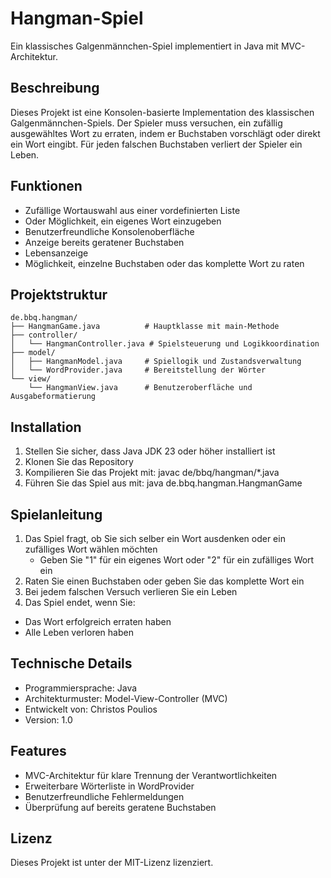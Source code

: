 # Hangman-Spiel

Ein klassisches Galgenmännchen-Spiel implementiert in Java mit MVC-Architektur.

## Beschreibung

Dieses Projekt ist eine Konsolen-basierte Implementation des klassischen Galgenmännchen-Spiels.
Der Spieler muss versuchen, ein zufällig ausgewähltes Wort zu erraten, indem er Buchstaben vorschlägt oder direkt ein Wort eingibt.
Für jeden falschen Buchstaben verliert der Spieler ein Leben.

## Funktionen

- Zufällige Wortauswahl aus einer vordefinierten Liste
- Oder Möglichkeit, ein eigenes Wort einzugeben
- Benutzerfreundliche Konsolenoberfläche
- Anzeige bereits geratener Buchstaben
- Lebensanzeige
- Möglichkeit, einzelne Buchstaben oder das komplette Wort zu raten

## Projektstruktur

    de.bbq.hangman/
    ├── HangmanGame.java          # Hauptklasse mit main-Methode
    ├── controller/
    │   └── HangmanController.java # Spielsteuerung und Logikkoordination
    ├── model/
    │   ├── HangmanModel.java     # Spiellogik und Zustandsverwaltung
    │   └── WordProvider.java     # Bereitstellung der Wörter
    └── view/
        └── HangmanView.java      # Benutzeroberfläche und Ausgabeformatierung


## Installation

1. Stellen Sie sicher, dass Java JDK 23 oder höher installiert ist
2. Klonen Sie das Repository
3. Kompilieren Sie das Projekt mit: javac de/bbq/hangman/*.java
4. Führen Sie das Spiel aus mit: java de.bbq.hangman.HangmanGame


## Spielanleitung

1. Das Spiel fragt, ob Sie sich selber ein Wort ausdenken oder ein zufälliges Wort wählen möchten
   - Geben Sie "1" für ein eigenes Wort oder "2" für ein zufälliges Wort ein
2. Raten Sie einen Buchstaben oder geben Sie das komplette Wort ein
3. Bei jedem falschen Versuch verlieren Sie ein Leben
4. Das Spiel endet, wenn Sie:
- Das Wort erfolgreich erraten haben
- Alle Leben verloren haben

## Technische Details

- Programmiersprache: Java
- Architekturmuster: Model-View-Controller (MVC)
- Entwickelt von: Christos Poulios
- Version: 1.0

## Features

- MVC-Architektur für klare Trennung der Verantwortlichkeiten
- Erweiterbare Wörterliste in WordProvider
- Benutzerfreundliche Fehlermeldungen
- Überprüfung auf bereits geratene Buchstaben

## Lizenz

Dieses Projekt ist unter der MIT-Lizenz lizenziert.


